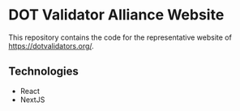 #  DOT Validator Alliance Website

This repository contains the code for the representative website of https://dotvalidators.org/.

## Technologies
- React
- NextJS
